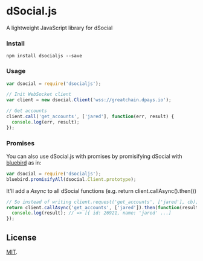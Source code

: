 # dSocial.js

A lightweight JavaScript library for dSocial

### Install
```
npm install dsocialjs --save
```

### Usage
```js
var dsocial = require('dsocialjs');

// Init WebSocket client
var client = new dsocial.Client('wss://greatchain.dpays.io');

// Get accounts
client.call('get_accounts', ['jared'], function(err, result) {
  console.log(err, result);
});
```

### Promises

You can also use dSocial.js with promises by promisifying dSocial with
[bluebird](https://github.com/petkaantonov/bluebird) as in:

```js
var dsocial = require('dsocialjs');
bluebird.promisifyAll(dsocial.Client.prototype);
```

It'll add a *Async* to all dSocial functions (e.g. return client.callAsync().then())

```js
// So instead of writing client.request('get_accounts', ['jared'], cb); you have to write:
return client.callAsync('get_accounts', ['jared']).then(function(result) {
  console.log(result); // => [{ id: 26921, name: 'jared' ...]
});
```

## License

[MIT](LICENSE).
